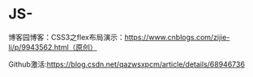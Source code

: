 # JS-
博客园博客：CSS3之flex布局演示：https://www.cnblogs.com/zijie-li/p/9943562.html（原创）

Github激活:https://blog.csdn.net/qazwsxpcm/article/details/68946736
